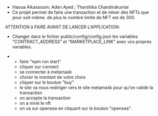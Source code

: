 - Haoua Alkassoum; Aden Ayed ; Tharshika Chandirakumar
- Ce projet permet de faire une transaction et de miner des NFTs que pour soit-même. de plus le nombre limite de NFT est de 300.

ATTENTION à FAIRE AVANT DE LANCER L'APPLICATION:
- Changer dans le fichier public/config/config.json les variables "CONTRACT_ADDRESS" et "MARKETPLACE_LINK" avec vos propres variables.

-  * faire "npm run start" 
   * cliquer sur connect
   * se connecter à metamask 
   * choisir le montant de votre choix
   * cliquer sur le bouton "buy"
   * le site va nous rediriger vers le site metamask pour qu'on valide la transaction
   * on accepte la transaction
   * on a miné le nft
   * on va sur opensea en cliquant sur le bouton "opensea".